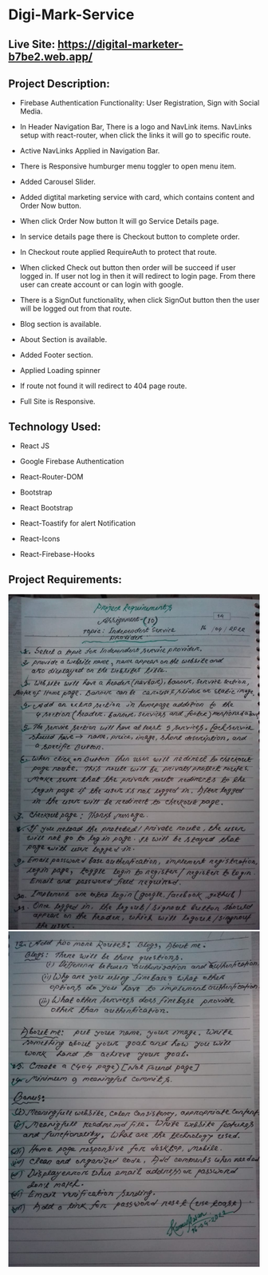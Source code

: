 # Digi-Mark-Service
## Live Site: https://digital-marketer-b7be2.web.app/



## Project Description:

* Firebase Authentication Functionality: User Registration, Sign with Social Media.

* In Header Navigation Bar, There is a logo and NavLink items. NavLinks setup with react-router, when click the links it will go to specific route.

* Active NavLinks Applied in Navigation Bar.

* There is Responsive humburger menu toggler to open menu item.

* Added Carousel Slider.

* Added digtital marketing service with card, which contains content and Order Now button.

* When click Order Now button It will go Service Details page.

* In service details page there is Checkout button to complete order.

* In Checkout route applied RequireAuth to protect that route.

* When clicked Check out button then order will be succeed if user logged in. If user not log in then it will redirect to login page. From there user can create account or can login with google.

* There is a SignOut functionality, when click SignOut button then the user will be logged out from that route.

* Blog section is available. 

* About Section is available. 

* Added Footer section.

* Applied Loading spinner

* If route not found it will redirect to 404 page route.

* Full Site is Responsive.


## Technology Used: 

* React JS

* Google Firebase Authentication

* React-Router-DOM

* Bootstrap

* React Bootstrap

* React-Toastify for alert Notification

* React-Icons

* React-Firebase-Hooks

## Project Requirements:

<img src='./src/images/proj-req1.jpeg'/>
<img src='./src/images/proj-req2.jpeg'/>
